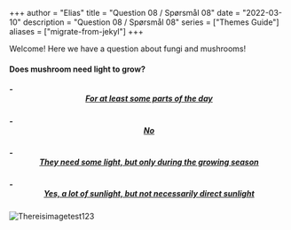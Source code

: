 +++
author = "Elias"
title = "Question 08 / Spørsmål 08"
date = "2022-03-10"
description = "Question 08 / Spørsmål 08"
series = ["Themes Guide"]
aliases = ["migrate-from-jekyl"]
+++

Welcome! Here we have a question about fungi and mushrooms!

#### Does mushroom need light to grow?

##### - <center> [For at least some parts of the day](https://biodivgame.github.io/archive/question-3_08_false/wrong-answer/) </center>
##### - <center> [No](https://biodivgame.github.io/archive/question-3_08_correct/right-answer/) </center>
##### - <center> [They need some light, but only during the growing season](https://biodivgame.github.io/archive/question-3_08_false/wrong-answer/) </center>
##### - <center> [Yes, a lot of sunlight, but not necessarily direct sunlight](https://biodivgame.github.io/archive/question-3_08_false/wrong-answer/) </center>


![Thereisimagetest123](/img/decomposition.jpg)	